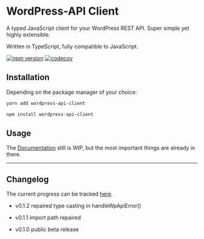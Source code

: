# WordPress-API Client

A typed JavaScript client for your WordPress REST API. Super simple yet highly extensible.

Written in TypeScript, fully compatible to JavaScript.

[![npm version](https://badge.fury.io/js/wordpress-api-client.svg)](https://badge.fury.io/js/wordpress-api-client) [![codecov](https://codecov.io/gh/dkress59/wordpress-api-client/branch/main/graph/badge.svg?token=1Z3R5J16FK)](https://codecov.io/gh/dkress59/wordpress-api-client)

## Installation

Depending on the package manager of your choice:

```bash
yarn add wordpress-api-client
```

```bash
npm install wordpress-api-client
```

## Usage

The [Documentation](https://dkress59.github.io/wordpress-api-client/) still is WIP, but the most important things are already in there.

---

## Changelog

The current progress can be tracked [here](https://github.com/dkress59/wordpress-api-client/projects/1).

- v0.1.2 repaired type casting in handleWpApiError()

- v0.1.1 import path repaired

- v0.1.0 public beta release
